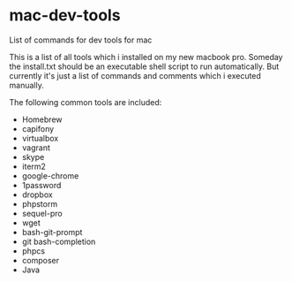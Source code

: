 # mac-dev-tools
List of commands for dev tools for mac

This is a list of all tools which i installed on my new macbook pro.
Someday the install.txt should be an executable shell script to run automatically.
But currently it's just a list of commands and comments which i executed manually.

The following common tools are included:

* Homebrew
* capifony
* virtualbox
* vagrant
* skype
* iterm2
* google-chrome
* 1password
* dropbox
* phpstorm
* sequel-pro
* wget
* bash-git-prompt
* git bash-completion
* phpcs
* composer
* Java


